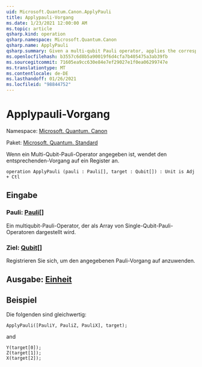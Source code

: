 ```yaml
---
uid: Microsoft.Quantum.Canon.ApplyPauli
title: Applypauli-Vorgang
ms.date: 1/23/2021 12:00:00 AM
ms.topic: article
qsharp.kind: operation
qsharp.namespace: Microsoft.Quantum.Canon
qsharp.name: ApplyPauli
qsharp.summary: Given a multi-qubit Pauli operator, applies the corresponding operation to a register.
ms.openlocfilehash: b3557c6d8b5a90019f6d4cfa7b405475a3ab39fb
ms.sourcegitcommit: 71605ea9cc630e84e7ef29027e1f0ea06299747e
ms.translationtype: MT
ms.contentlocale: de-DE
ms.lasthandoff: 01/26/2021
ms.locfileid: "98844752"
---
```

# <a name="applypauli-operation"></a>Applypauli-Vorgang

Namespace: [Microsoft. Quantum. Canon](xref:Microsoft.Quantum.Canon)

Paket: [Microsoft. Quantum. Standard](https://nuget.org/packages/Microsoft.Quantum.Standard)


Wenn ein Multi-Qubit-Pauli-Operator angegeben ist, wendet den entsprechenden-Vorgang auf ein Register an.

```qsharp
operation ApplyPauli (pauli : Pauli[], target : Qubit[]) : Unit is Adj + Ctl
```


## <a name="input"></a>Eingabe

### <a name="pauli--pauli"></a>Pauli: [Pauli](xref:microsoft.quantum.lang-ref.pauli)[]

Ein multiqubit-Pauli-Operator, der als Array von Single-Qubit-Pauli-Operatoren dargestellt wird.


### <a name="target--qubit"></a>Ziel: [Qubit](xref:microsoft.quantum.lang-ref.qubit)[]

Registrieren Sie sich, um den angegebenen Pauli-Vorgang auf anzuwenden.



## <a name="output--unit"></a>Ausgabe: [Einheit](xref:microsoft.quantum.lang-ref.unit)



## <a name="example"></a>Beispiel

Die folgenden sind gleichwertig:

```qsharp
ApplyPauli([PauliY, PauliZ, PauliX], target);
```

and

```qsharp
Y(target[0]);
Z(target[1]);
X(target[2]);
```